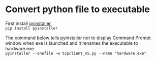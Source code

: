 <h1>Convert python file to executable</h1>

First install [pyinstaller](https://www.pyinstaller.org/documentation.html)  
`pip install pyinstaller`

The command below tells pyinstaller not to display Command Prompt window when exe is launched and it renames the executable to hardware.exe    
`pyinstaller --onefile -w tcpclient_v5.py --name "hardware.exe"`


